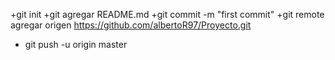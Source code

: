+git init 
+git agregar README.md 
+git commit -m "first commit" 
+git remote agregar origen https://github.com/albertoR97/Proyecto.git
+ git push -u origin master
